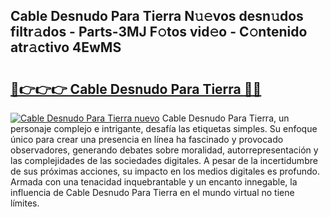 ## Cable Desnudo Para Tierra N𝚞𝚎vos desn𝚞dos filtr𝚊dos - Parts-3MJ F𝚘tos vid𝚎o - C𝚘ntenido atr𝚊ctivo 4EwMS

# <h2><a href="http://mb5jes3.tromn.icu/?c=Cable+Desnudo+Para+Tierra">🔗👉👉👉 Cable Desnudo Para Tierra 🔗🔗</a></h2>

[![Cable Desnudo Para Tierra nuevo](https://i.imgur.com/pEAQMta.gif)](http://mb5jes3.tromn.icu/?c=Cable+Desnudo+Para+Tierra)
Cable Desnudo Para Tierra, un personaje complejo e intrigante, desafía las etiquetas simples. Su enfoque único para crear una presencia en línea ha fascinado y provocado observadores, generando debates sobre moralidad, autorrepresentación y las complejidades de las sociedades digitales. A pesar de la incertidumbre de sus próximas acciones, su impacto en los medios digitales es profundo. Armada con una tenacidad inquebrantable y un encanto innegable, la influencia de Cable Desnudo Para Tierra en el mundo virtual no tiene límites.
